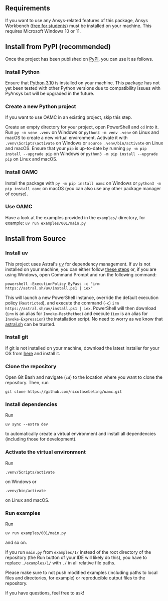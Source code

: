 ## Requirements

If you want to use any Ansys-related features of this package, Ansys Workbench ([free for students](https://www.ansys.com/academic/students/ansys-student)) must be installed on your machine. This requires Microsoft Windows 10 or 11.

## Install from PyPI (recommended)

Once the project has been published on [PyPI](https://pypi.org), you can use it as follows.

### Install Python

Ensure that [Python 3.10](https://www.python.org/downloads/) is installed on your machine. This package has not yet been tested with other Python versions due to compatibility issues with PyAnsys but will be upgraded in the future.

### Create a new Python project

If you want to use OAMC in an existing project, skip this step.

Create an empty directory for your project, open PowerShell and `cd` into it. Run `py -m venv .venv` on Windows or `python3 -m venv .venv` on Linux and macOS to create a new virtual environment. Activate it with `.venv\Scripts\activate` on Windows or `source .venv/bin/activate` on Linux and macOS. Ensure that your `pip` is up-to-date by running `py -m pip install --upgrade pip` on Windows or `python3 -m pip install --upgrade pip` on Linux and macOS.

### Install OAMC

Install the package with `py -m pip install oamc` on Windows or `python3 -m pip install oamc` on macOS (you can also use any other package manager of course).

### Use OAMC

Have a look at the examples provided in the `examples/` directory, for example: `uv run examples/001/main.py`

## Install from Source

### Install uv

This project uses Astral's [uv](https://docs.astral.sh/uv/) for dependency management. If uv is not installed on your machine, you can either follow [these steps](https://docs.astral.sh/uv/getting-started/installation/) or, if you are using Windows, open Command Prompt and run the following command:

```
powershell -ExecutionPolicy ByPass -c "irm https://astral.sh/uv/install.ps1 | iex"
```

This will launch a new PowerShell instance, override the default execution policy (`Restricted`), and execute the command (`-c`) `irm https://astral.sh/uv/install.ps1 | iex`. PowerShell will then download (`irm` is an alias for `Invoke-RestMethod`) and execute (`iex` is an alias for `Invoke-Expression`) the installation script. No need to worry as we know that [astral.sh](https://astral.sh) can be trusted.

### Install git

If git is not installed on your machine, download the latest installer for your OS from [here](https://git-scm.com/downloads) and install it.

### Clone the repository

Open Git Bash and navigate (`cd`) to the location where you want to clone the repository. Then, run
```
git clone https://github.com/nicolasebeling/oamc.git
```

### Install dependencies

Run
```
uv sync --extra dev
```
to automatically create a virtual environment and install all dependencies (including those for development).

### Activate the virtual environment

Run
```
.venv/Scripts/activate
```
on Windows or
```
.venv/bin/activate
```
on Linux and macOS.

### Run examples

Run
```
uv run examples/001/main.py
```
and so on.

If you run `main.py` from `examples/1/` instead of the root directory of the repository (the Run button of your IDE will likely do this), you have to replace `./examples/1/` with `./` in all relative file paths.

Please make sure to not push modified examples (including paths to local files and directories, for example) or reproducible output files to the repository.

If you have questions, feel free to ask!
